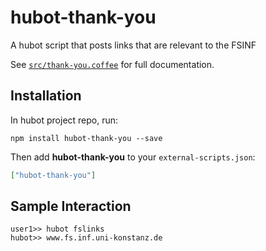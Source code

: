 # hubot-thank-you

A hubot script that posts links that are relevant to the FSINF

See [`src/thank-you.coffee`](src/thank-you.coffee) for full documentation.

## Installation

In hubot project repo, run:

`npm install hubot-thank-you --save`

Then add **hubot-thank-you** to your `external-scripts.json`:

```json
["hubot-thank-you"]
```

## Sample Interaction

```
user1>> hubot fslinks
hubot>> www.fs.inf.uni-konstanz.de
```

